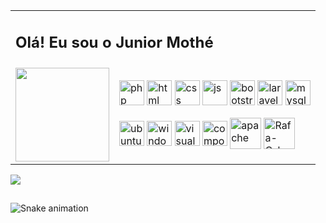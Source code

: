 <table>
<tr>
    <td colspan="2"><h2>Olá! Eu sou o Junior Mothé</h2></td>
</tr
<tr>
    <td align="left">
    <img height="150em" src="https://github-readme-stats.vercel.app/api?username=juniormothe&show_icons=true&theme=dark&include_all_commits=true&count_private=true"/>
    </td>
    <td>
  <img align="center" alt="php" height="40" width="40" src="https://cdn.jsdelivr.net/gh/devicons/devicon/icons/php/php-original.svg">
  <img align="center" alt="html" height="40" width="40" src="https://cdn.jsdelivr.net/gh/devicons/devicon/icons/html5/html5-original.svg">
  <img align="center" alt="css" height="40" width="40" src="https://cdn.jsdelivr.net/gh/devicons/devicon/icons/css3/css3-original.svg">
  <img align="center" alt="js" height="40" width="40" src="https://cdn.jsdelivr.net/gh/devicons/devicon/icons/javascript/javascript-original.svg">
  <img align="center" alt="bootstrap" height="40" width="40" src="https://cdn.jsdelivr.net/gh/devicons/devicon/icons/bootstrap/bootstrap-original.svg">
  <img align="center" alt="laravel" height="40" width="40" src="https://cdn.jsdelivr.net/gh/devicons/devicon/icons/laravel/laravel-plain-wordmark.svg">
  <img align="center" alt="mysql" height="40" width="40" src="https://cdn.jsdelivr.net/gh/devicons/devicon/icons/mysql/mysql-plain-wordmark.svg">
  <br><br>
  <img align="center" alt="ubuntu" height="40" width="40" src="https://cdn.jsdelivr.net/gh/devicons/devicon/icons/ubuntu/ubuntu-plain-wordmark.svg">
  <img align="center" alt="windows8" height="40" width="40" src="https://cdn.jsdelivr.net/gh/devicons/devicon/icons/windows8/windows8-original.svg">
  <img align="center" alt="visualstudio" height="40" width="40" src="https://cdn.jsdelivr.net/gh/devicons/devicon/icons/vscode/vscode-original.svg">
  
  <img align="center" alt="composer" height="40" width="40" src="https://cdn.jsdelivr.net/gh/devicons/devicon/icons/composer/composer-original.svg">
  <img align="center" alt="apache" height="50"  src="https://cdn.jsdelivr.net/gh/devicons/devicon/icons/apache/apache-original.svg">
  <img align="center" alt="Rafa-Csharp" height="50" src="https://cdn.jsdelivr.net/gh/devicons/devicon/icons/googlecloud/googlecloud-plain-wordmark.svg">
    </td>
</tr>
</table>

<a href="https://www.linkedin.com/in/junior-silva-4b2124128" target="_blank"><img src="https://img.shields.io/badge/-LinkedIn-%230077B5?style=for-the-badge&logo=linkedin&logoColor=white" target="_blank"></a> 

##

![Snake animation](https://github.com/juniormothe/rafaballerini/blob/output/github-contribution-grid-snake.svg)
